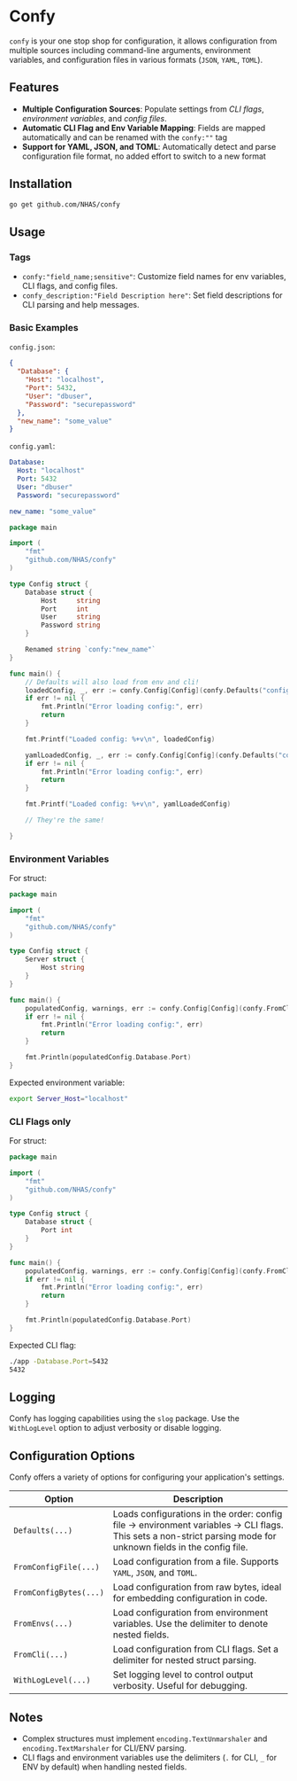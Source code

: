 # Confy

`confy` is your one stop shop for configuration, it allows configuration from multiple sources including command-line arguments, environment variables, and configuration files in various formats (`JSON`, `YAML`, `TOML`).

## Features

- **Multiple Configuration Sources**: Populate settings from *CLI flags*, *environment variables*, and *config files*.
- **Automatic CLI Flag and Env Variable Mapping**: Fields are mapped automatically and can be renamed with the `confy:""` tag
- **Support for YAML, JSON, and TOML**: Automatically detect and parse configuration file format, no added effort to switch to a new format

## Installation

```sh
go get github.com/NHAS/confy
```

## Usage

### Tags
- `confy:"field_name;sensitive"`: Customize field names for env variables, CLI flags, and config files.
- `confy_description:"Field Description here"`: Set field descriptions for CLI parsing and help messages.

### Basic Examples

`config.json`:
```json
{
  "Database": {
    "Host": "localhost",
    "Port": 5432,
    "User": "dbuser",
    "Password": "securepassword"
  },
  "new_name": "some_value"
}
```

`config.yaml`:
```yaml
Database:
  Host: "localhost"
  Port: 5432
  User: "dbuser"
  Password: "securepassword"

new_name: "some_value"
```


```go
package main

import (
	"fmt"
	"github.com/NHAS/confy"
)

type Config struct {
	Database struct {
		Host     string
		Port     int
		User     string
		Password string
	}

    Renamed string `confy:"new_name"`
}

func main() {
    // Defaults will also load from env and cli!
	loadedConfig, _, err := confy.Config[Config](confy.Defaults("config.json"))
	if err != nil {
		fmt.Println("Error loading config:", err)
		return
	}

	fmt.Printf("Loaded config: %+v\n", loadedConfig)

    yamlLoadedConfig, _, err := confy.Config[Config](confy.Defaults("config.json"))
	if err != nil {
		fmt.Println("Error loading config:", err)
		return
	}

    fmt.Printf("Loaded config: %+v\n", yamlLoadedConfig)

    // They're the same!

}
```

### Environment Variables
For struct:
```go
package main

import (
    "fmt"
    "github.com/NHAS/confy"
)

type Config struct {
    Server struct {
        Host string
    }
}

func main() {
	populatedConfig, warnings, err := confy.Config[Config](confy.FromCli(confy.DefaultCliDelimiter))
	if err != nil {
		fmt.Println("Error loading config:", err)
		return
	}

    fmt.Println(populatedConfig.Database.Port)
}
```
Expected environment variable:

```sh
export Server_Host="localhost"
```

### CLI Flags only
For struct:
```go
package main

import (
    "fmt"
    "github.com/NHAS/confy"
)

type Config struct {
    Database struct {
        Port int
    }
}

func main() {
	populatedConfig, warnings, err := confy.Config[Config](confy.FromCli(confy.DefaultCliDelimiter))
	if err != nil {
		fmt.Println("Error loading config:", err)
		return
	}

    fmt.Println(populatedConfig.Database.Port)
}

```
Expected CLI flag:
```sh
./app -Database.Port=5432
5432
```


## Logging

Confy has logging capabilities using the `slog` package. Use the `WithLogLevel` option to adjust verbosity or disable logging.

## Configuration Options

Confy offers a variety of options for configuring your application's settings.

| Option | Description |
|----------|-------------|
| `Defaults(...)` | Loads configurations in the order: config file -> environment variables -> CLI flags. This sets a non-strict parsing mode for unknown fields in the config file. |
| `FromConfigFile(...)` | Load configuration from a file. Supports `YAML`, `JSON`, and `TOML`. |
| `FromConfigBytes(...)` | Load configuration from raw bytes, ideal for embedding configuration in code. |
| `FromEnvs(...)` | Load configuration from environment variables. Use the delimiter to denote nested fields. |
| `FromCli(...)` | Load configuration from CLI flags. Set a delimiter for nested struct parsing. |
| `WithLogLevel(...)` | Set logging level to control output verbosity. Useful for debugging. |


## Notes
- Complex structures must implement `encoding.TextUnmarshaler` and `encoding.TextMarshaler` for CLI/ENV parsing.
- CLI flags and environment variables use the delimiters (`.` for CLI, `_` for ENV by default) when handling nested fields.



